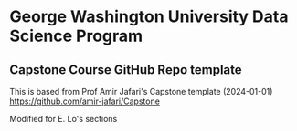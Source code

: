 # George Washington University Data Science Program
## Capstone Course GitHub Repo template

This is based from Prof Amir Jafari's Capstone template (2024-01-01)  
https://github.com/amir-jafari/Capstone 

Modified for E. Lo's sections
